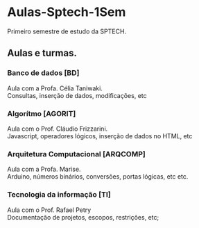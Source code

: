 # Aulas-Sptech-1Sem

Primeiro semestre de estudo da SPTECH. 
<br>
## Aulas e turmas.
### <a src="https://github.com/RafaRpso/sptech-1/tree/main/BD"> Banco de dados [BD] </h3> </a> 
Aula com a Profa. Célia Taniwaki. <br> Consultas, inserção de dados, modificações, etc <br> 
### <a src="https://github.com/RafaRpso/sptech-1/tree/main/algoritmo-frizza/1_sem">  Algorítmo [AGORIT]  </a> 
Aula com o Prof. Cláudio Frizzarini. <br> Javascript, operadores lógicos, inserção de dados no HTML, etc <br>
### <a src="https://github.com/RafaRpso/sptech-1/tree/main/arqcomp-marise/leitorUmidadeTemperatura">  Arquitetura Computacional [ARQCOMP]  </a> 
Aula com a Profa. Marise. <br> Arduino, números binários, conversões, portas lógicas, etc etc.  <br>
### <a src="https://github.com/RafaRpso/sptech-1/tree/main/TI"> Tecnologia da informação [TI]</a> 
Aula com o Prof. Rafael Petry <br> Documentação de projetos, escopos, restrições, etc;   <br>
